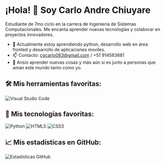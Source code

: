 # ¡Hola! 👋 Soy Carlo Andre Chiuyare

Estudiante de 7mo ciclo en la carrera de Ingeniería de Sistemas Computacionales. Me encanta aprender nuevas tecnologías y colaborar en proyectos innovadores.

- 🌱 Actualmente estoy aprendiendo python, desarrollo web en área fronted y desarrollo de aplicaciones moviles.
- 📫 Contacto: cgcarlo083@gmail.com  /  +51 914583681
- 💭 Ansío aprender nuevas cosas y más aún si es junto a personas que aman este mundo tanto como yo.

## 🛠️ Mis herramientas favoritas:
![Visual Studio Code](https://img.shields.io/badge/Visual_Studio_Code-0078d4?logo=visual%20studio%20code&logoColor=white&style=for-the-badge)

## 🚀 Mis tecnologías favoritas:
![Python](https://img.shields.io/badge/Python-3776AB?logo=python&logoColor=white&style=for-the-badge)
![HTML5](https://img.shields.io/badge/HTML5-E34F26?logo=html5&logoColor=white&style=for-the-badge)
![CSS3](https://img.shields.io/badge/CSS3-1572B6?logo=css3&logoColor=white&style=for-the-badge)

## 📈 Mis estadísticas en GitHub:
![Estadísticas GitHub](https://github-readme-stats.vercel.app/api?username=C4rl0-dev&show_icons=true&theme=radical)
